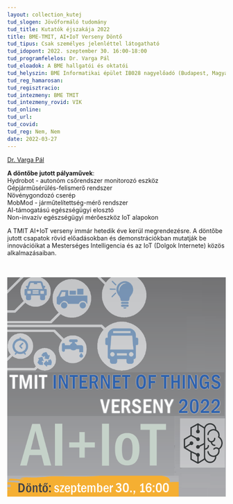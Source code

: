 ```yaml
---
layout: collection_kutej
tud_slogen: Jövőformáló tudomány
tud_title: Kutatók éjszakája 2022
title: BME-TMIT, AI+IoT Verseny Döntő
tud_tipus: Csak személyes jelenléttel látogatható
tud_idopont: 2022. szeptember 30. 16:00-18:00
tud_programfelelos: Dr. Varga Pál
tud_eloadok: A BME hallgatói és oktatói
tud_helyszin: BME Informatikai épület IB028 nagyelőadó (Budapest, Magyar Tudósok krt. 2)
tud_reg_hamarosan:
tud_regisztracio:
tud_intezmeny: BME TMIT
tud_intezmeny_rovid: VIK
tud_online:
tud_url: 
tud_covid:
tud_reg: Nem, Nem
date: 2022-03-27
---
```


<a href="https://www.tmit.bme.hu/iot-verseny" target="_blank">Dr. Varga Pál</a>

<b>A döntőbe jutott pályaművek</b>:<br>
Hydrobot - autonóm csőrendszer monitorozó eszköz<br>
Gépjárműsérülés-felismerő rendszer<br>
Növénygondozó cserép<br>
MobMod - járműtelítettség-mérő rendszer<br>
AI-támogatású egészségügyi elosztó<br>
Non-invazív egészségügyi mérőeszköz IoT alapokon


A TMIT AI+IoT verseny immár hetedik éve kerül megrendezésre.
A döntőbe jutott csapatok rövid előadásokban és demonstrációkban mutatják be innovációikat a Mesterséges Intelligencia és az IoT (Dolgok Internete) közös alkalmazásaiban.


<br><br>
<img src="images/bme_tmit.png" max-width="500" class="center" max-width="500" class="center">